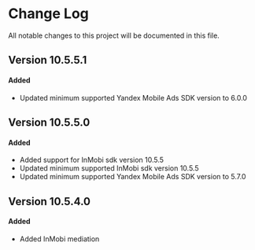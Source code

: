 # Change Log
All notable changes to this project will be documented in this file.

## Version 10.5.5.1

#### Added
* Updated minimum supported Yandex Mobile Ads SDK version to 6.0.0

## Version 10.5.5.0

#### Added
* Added support for InMobi sdk version 10.5.5
* Updated minimum supported InMobi sdk version 10.5.5
* Updated minimum supported Yandex Mobile Ads SDK version to 5.7.0

## Version 10.5.4.0

#### Added
* Added InMobi mediation
